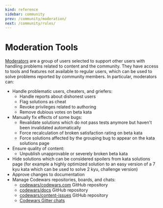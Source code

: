 ```yaml
---
kind: reference
sidebar: community
prev: /community/moderation/
next: /community/rules/
---
```


# Moderation Tools

[Moderators](/community/moderation/#moderators) are a group of users selected to support other users with handling problems related to content and the community. They have access to tools and features not available to regular users, which can be used to solve problems reported by community members. In particular, moderators can:

- Handle problematic users, cheaters, and griefers:
  - Handle reports about dishonest users
  - Flag solutions as cheat
  - Revoke privileges related to authoring
  - Remove dubious votes on beta kata
- Manually fix effects of some bugs:
  - Revalidate solutions which do not pass tests anymore but haven't been invalidated automatically
  - Force recalculation of broken satisfaction rating on beta kata
  - Force solutions affected by the grouping bug to appear on the kata solutions page
- Ensure quality of content:
  - Unpublish unapprovable or severely broken beta kata
- Hide solutions which can be considered spoilers from kata solutions page (for example a highly optimized solution to an easy version of a 7 kyu kata which can be used to solve 2 kyu, challenge version)
- Approve changes to documentation
- Manage Codewars repositories, boards, and chats:
  - [codewars/codewars.com](https://github.com/codewars/codewars.com) GitHub repository
  - [codewars/docs](https://github.com/codewars/docs) GitHub repository
  - [codewars/content-issues](https://github.com/codewars/content-issues) GitHub repository
  - [Codewars Gitter chats](https://gitter.im/Codewars/codewars.com)
